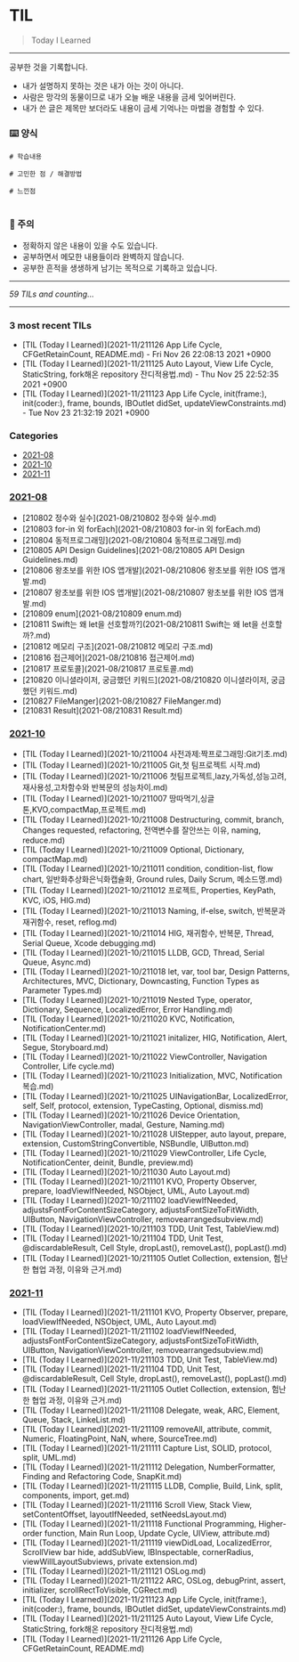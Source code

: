 # TIL
> Today I Learned


---

공부한 것을 기록합니다.
- 내가 설명하지 못하는 것은 내가 아는 것이 아니다.
- 사람은 망각의 동물이므로 내가 오늘 배운 내용을 금세 잊어버린다.
- 내가 쓴 글은 제목만 보더라도 내용이 금세 기억나는 마법을 경험할 수 있다.

### ⌨️ 양식
```
# 학습내용

# 고민한 점 / 해결방법

# 느낀점
```

#

### 👀 주의
- 정확하지 않은 내용이 있을 수도 있습니다.
- 공부하면서 메모한 내용들이라 완벽하지 않습니다. 
- 공부한 흔적을 생생하게 남기는 목적으로 기록하고 있습니다. 

---


_59 TILs and counting..._

---

### 3 most recent TILs

- [TIL (Today I Learned)](2021-11/211126 App Life Cycle, CFGetRetainCount, README.md) - Fri Nov 26 22:08:13 2021 +0900
- [TIL (Today I Learned)](2021-11/211125 Auto Layout, View Life Cycle, StaticString, fork해온 repository 잔디적용법.md) - Thu Nov 25 22:52:35 2021 +0900
- [TIL (Today I Learned)](2021-11/211123 App Life Cycle, init(frame:), init(coder:), frame, bounds, IBOutlet didSet, updateViewConstraints.md) - Tue Nov 23 21:32:19 2021 +0900

### Categories

- [2021-08](#2021-08)
- [2021-10](#2021-10)
- [2021-11](#2021-11)

### [2021-08](#2021-08)
- [210802 정수와 실수](2021-08/210802 정수와 실수.md)
- [210803 for-in 외 forEach](2021-08/210803 for-in 외 forEach.md)
- [210804 동적프로그래밍](2021-08/210804 동적프로그래밍.md)
- [210805 API Design Guidelines](2021-08/210805 API Design Guidelines.md)
- [210806 왕초보를 위한 IOS 앱개발](2021-08/210806 왕초보를 위한 IOS 앱개발.md)
- [210807 왕초보를 위한 IOS 앱개발](2021-08/210807 왕초보를 위한 IOS 앱개발.md)
- [210809 enum](2021-08/210809 enum.md)
- [210811 Swift는 왜 let을 선호할까?](2021-08/210811 Swift는 왜 let을 선호할까?.md)
- [210812 메모리 구조](2021-08/210812 메모리 구조.md)
- [210816 접근제어](2021-08/210816 접근제어.md)
- [210817 프로토콜](2021-08/210817 프로토콜.md)
- [210820 이니셜라이저, 궁금했던 키워드](2021-08/210820 이니셜라이저, 궁금했던 키워드.md)
- [210827 FileManger](2021-08/210827 FileManger.md)
- [210831 Result](2021-08/210831 Result.md)

### [2021-10](#2021-10)
- [TIL (Today I Learned)](2021-10/211004 사전과제:짝프로그래밍:Git기초.md)
- [TIL (Today I Learned)](2021-10/211005 Git,첫 팀프로젝트 시작.md)
- [TIL (Today I Learned)](2021-10/211006 첫팀프로젝트,lazy,가독성,성능고려,재사용성,고차함수와 반복문의 성능차이.md)
- [TIL (Today I Learned)](2021-10/211007 땅따먹기,싱글톤,KVO,compactMap,프로젝트.md)
- [TIL (Today I Learned)](2021-10/211008 Destructuring, commit, branch, Changes requested, refactoring, 전역변수를 잘안쓰는 이유, naming, reduce.md)
- [TIL (Today I Learned)](2021-10/211009 Optional, Dictionary, compactMap.md)
- [TIL (Today I Learned)](2021-10/211011 condition, condition-list, flow chart, 일반화추상화은닉화캡슐화, Ground rules, Daily Scrum, 메소드명.md)
- [TIL (Today I Learned)](2021-10/211012 프로젝트, Properties, KeyPath, KVC, iOS, HIG.md)
- [TIL (Today I Learned)](2021-10/211013 Naming, if-else, switch, 반복문과 재귀함수, reset, reflog.md)
- [TIL (Today I Learned)](2021-10/211014 HIG, 재귀함수, 반복문, Thread, Serial Queue, Xcode debugging.md)
- [TIL (Today I Learned)](2021-10/211015 LLDB, GCD, Thread, Serial Queue, Async.md)
- [TIL (Today I Learned)](2021-10/211018 let, var, tool bar, Design Patterns, Architectures, MVC, Dictionary, Downcasting, Function Types as Parameter Types.md)
- [TIL (Today I Learned)](2021-10/211019 Nested Type, operator, Dictionary, Sequence, LocalizedError, Error Handling.md)
- [TIL (Today I Learned)](2021-10/211020 KVC, Notification, NotificationCenter.md)
- [TIL (Today I Learned)](2021-10/211021 initalizer, HIG, Notification, Alert, Segue, Storyboard.md)
- [TIL (Today I Learned)](2021-10/211022 ViewController, Navigation Controller, Life cycle.md)
- [TIL (Today I Learned)](2021-10/211023 Initialization, MVC, Notification 복습.md)
- [TIL (Today I Learned)](2021-10/211025 UINavigationBar, LocalizedError, self, Self, protocol, extension, TypeCasting, Optional, dismiss.md)
- [TIL (Today I Learned)](2021-10/211026 Device Orientation, NavigationViewController, madal, Gesture, Naming.md)
- [TIL (Today I Learned)](2021-10/211028 UIStepper, auto layout, prepare, extension, CustomStringConvertible, NSBundle, UIButton.md)
- [TIL (Today I Learned)](2021-10/211029 ViewController, Life Cycle, NotificationCenter, deinit, Bundle, preview.md)
- [TIL (Today I Learned)](2021-10/211030 Auto Layout.md)
- [TIL (Today I Learned)](2021-10/211101 KVO, Property Observer, prepare, loadViewIfNeeded, NSObject, UML, Auto Layout.md)
- [TIL (Today I Learned)](2021-10/211102 loadViewIfNeeded, adjustsFontForContentSizeCategory, adjustsFontSizeToFitWidth, UIButton, NavigationViewController, removearrangedsubview.md)
- [TIL (Today I Learned)](2021-10/211103 TDD, Unit Test, TableView.md)
- [TIL (Today I Learned)](2021-10/211104 TDD, Unit Test, @discardableResult, Cell Style, dropLast(), removeLast(), popLast().md)
- [TIL (Today I Learned)](2021-10/211105 Outlet Collection, extension, 험난한 협업 과정, 이유와 근거.md)

### [2021-11](#2021-11)
- [TIL (Today I Learned)](2021-11/211101 KVO, Property Observer, prepare, loadViewIfNeeded, NSObject, UML, Auto Layout.md)
- [TIL (Today I Learned)](2021-11/211102 loadViewIfNeeded, adjustsFontForContentSizeCategory, adjustsFontSizeToFitWidth, UIButton, NavigationViewController, removearrangedsubview.md)
- [TIL (Today I Learned)](2021-11/211103 TDD, Unit Test, TableView.md)
- [TIL (Today I Learned)](2021-11/211104 TDD, Unit Test, @discardableResult, Cell Style, dropLast(), removeLast(), popLast().md)
- [TIL (Today I Learned)](2021-11/211105 Outlet Collection, extension, 험난한 협업 과정, 이유와 근거.md)
- [TIL (Today I Learned)](2021-11/211108 Delegate, weak, ARC, Element, Queue, Stack, LinkeList.md)
- [TIL (Today I Learned)](2021-11/211109 removeAll, attribute, commit, Numeric, FloatingPoint, NaN, where, SourceTree.md)
- [TIL (Today I Learned)](2021-11/211111 Capture List, SOLID, protocol, split, UML.md)
- [TIL (Today I Learned)](2021-11/211112 Delegation, NumberFormatter, Finding and Refactoring Code, SnapKit.md)
- [TIL (Today I Learned)](2021-11/211115 LLDB, Complie, Build, Link, split, components, import, get.md)
- [TIL (Today I Learned)](2021-11/211116 Scroll View, Stack View, setContentOffset, layoutIfNeeded, setNeedsLayout.md)
- [TIL (Today I Learned)](2021-11/211118 Functional Programming, Higher-order function, Main Run Loop, Update Cycle, UIView, attribute.md)
- [TIL (Today I Learned)](2021-11/211119 viewDidLoad, LocalizedError, ScrollView bar hide, addSubView, IBInspectable, cornerRadius, viewWillLayoutSubviews, private extension.md)
- [TIL (Today I Learned)](2021-11/211121 OSLog.md)
- [TIL (Today I Learned)](2021-11/211122 ARC, OSLog, debugPrint, assert, initializer, scrollRectToVisible, CGRect.md)
- [TIL (Today I Learned)](2021-11/211123 App Life Cycle, init(frame:), init(coder:), frame, bounds, IBOutlet didSet, updateViewConstraints.md)
- [TIL (Today I Learned)](2021-11/211125 Auto Layout, View Life Cycle, StaticString, fork해온 repository 잔디적용법.md)
- [TIL (Today I Learned)](2021-11/211126 App Life Cycle, CFGetRetainCount, README.md)

[1]: https://github.com/marketplace/actions/til-auto-format-readme

